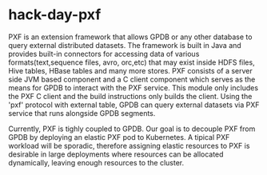 # hack-day-pxf

PXF is an extension framework that allows GPDB or any other database to query external distributed datasets. The framework is built in Java and provides built-in connectors for accessing data of various formats(text,sequence files, avro, orc,etc) that may exist inside HDFS files, Hive tables, HBase tables and many more stores. PXF consists of a server side JVM based component and a C client component which serves as the means for GPDB to interact with the PXF service. This module only includes the PXF C client and the build instructions only builds the client. Using the 'pxf' protocol with external table, GPDB can query external datasets via PXF service that runs alongside GPDB segments.

Currently, PXF is tighly coupled to GPDB. Our goal is to decouple PXF from GPDB 
by deploying an elastic PXF pod to Kubernetes. A tipical PXF workload will be
sporadic, therefore assigning elastic resources to PXF is desirable in large
deployments where resources can be allocated dynamically, leaving enough resources
to the cluster.
